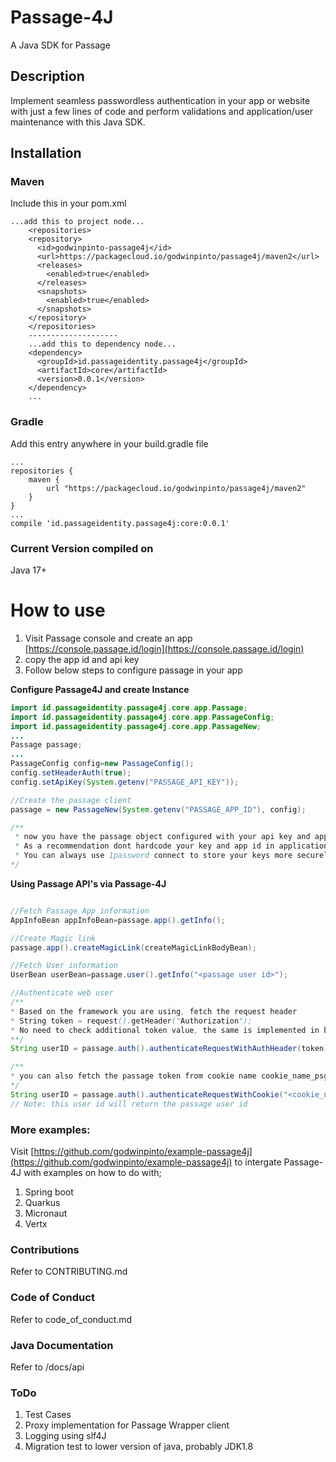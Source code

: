 # Passage-4J
A Java SDK for Passage

## Description
Implement seamless passwordless authentication in your app or website with just a few lines of code and perform validations and application/user maintenance with this Java SDK.

## Installation
### Maven
Include this in your pom.xml
```
...add this to project node...
    <repositories>
    <repository>
      <id>godwinpinto-passage4j</id>
      <url>https://packagecloud.io/godwinpinto/passage4j/maven2</url>
      <releases>
        <enabled>true</enabled>
      </releases>
      <snapshots>
        <enabled>true</enabled>
      </snapshots>
    </repository>
    </repositories>
    --------------------
    ...add this to dependency node...
    <dependency>
      <groupId>id.passageidentity.passage4j</groupId>
      <artifactId>core</artifactId>
      <version>0.0.1</version>
    </dependency>
    ...
```
### Gradle
Add this entry anywhere in your build.gradle file
```
...
repositories {
    maven {
        url "https://packagecloud.io/godwinpinto/passage4j/maven2"
    }
}
...
compile 'id.passageidentity.passage4j:core:0.0.1'
```

### Current Version compiled on
Java 17+

# How to use
1. Visit Passage console and create an app [https://console.passage.id/login](https://console.passage.id/login)
2. copy the app id and api key 
3. Follow below steps to configure passage in your app

**Configure Passage4J and create Instance**
```java
import id.passageidentity.passage4j.core.app.Passage;
import id.passageidentity.passage4j.core.app.PassageConfig;
import id.passageidentity.passage4j.core.app.PassageNew;
...
Passage passage;
...
PassageConfig config=new PassageConfig();
config.setHeaderAuth(true);
config.setApiKey(System.getenv("PASSAGE_API_KEY"));

//Create the passage client
passage = new PassageNew(System.getenv("PASSAGE_APP_ID"), config);

/** 
 * now you have the passage object configured with your api key and app id
 * As a recommendation dont hardcode your key and app id in application
 * You can always use 1password connect to store your keys more securely :)
*/
```

**Using Passage API's via Passage-4J**
```java

//Fetch Passage App information
AppInfoBean appInfoBean=passage.app().getInfo();

//Create Magic link
passage.app().createMagicLink(createMagicLinkBodyBean);

//Fetch User information
UserBean userBean=passage.user().getInfo("<passage user id>");

//Authenticate web user
/** 
* Based on the framework you are using, fetch the request header
* String token = request().getHeader("Authorization");
* No need to check additional token value, the same is implemented in below function
**/
String userID = passage.auth().authenticateRequestWithAuthHeader(token);

/**
* you can also fetch the passage token from cookie name cookie_name_psg_auth_token
*/
String userID = passage.auth().authenticateRequestWithCookie("<cookie_name_psg_auth_token>"");
// Note: this user id will return the passage user id
```

### More examples:
Visit [https://github.com/godwinpinto/example-passage4j](https://github.com/godwinpinto/example-passage4j) to intergate Passage-4J with examples on how to do with;
1. Spring boot
2. Quarkus
3. Micronaut
4. Vertx

### Contributions
Refer to CONTRIBUTING.md

### Code of Conduct
Refer to code_of_conduct.md

### Java Documentation
Refer to /docs/api

### ToDo
1. Test Cases
2. Proxy implementation for Passage Wrapper client
3. Logging using slf4J
4. Migration test to lower version of java, probably JDK1.8

